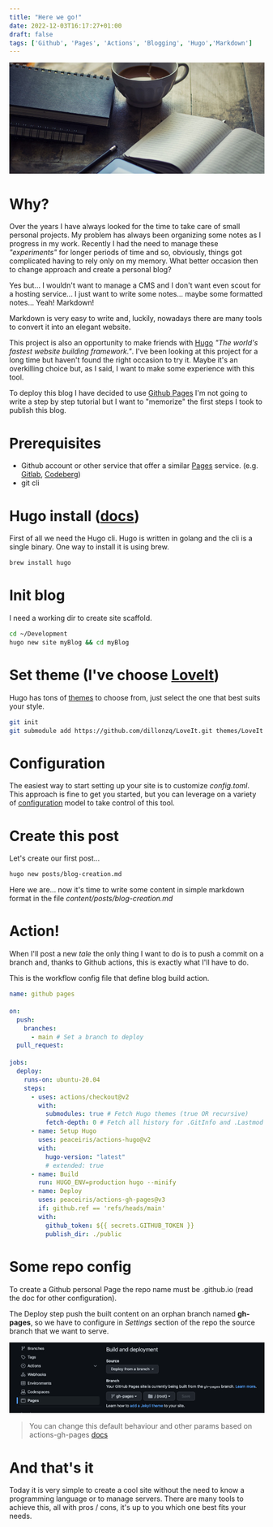 ```yaml
---
title: "Here we go!"
date: 2022-12-03T16:17:27+01:00
draft: false
tags: ['Github', 'Pages', 'Actions', 'Blogging', 'Hugo','Markdown']
---
```


<img src="/posts/blog_creation_header_minified.jpg" />

# Why?

Over the years I have always looked for the time to take care of small personal projects. My problem has always been organizing some notes as I progress in my work. Recently I had the need to manage these *"experiments"* for longer periods of time and so, obviously, things got complicated having to rely only on my memory. What better occasion then to change approach and create a personal blog?

Yes but... I wouldn't want to manage a CMS and I don't want even scout for a hosting service... I just want to write some notes... maybe some formatted notes... Yeah! Markdown!

Markdown is very easy to write and, luckily, nowadays there are many tools to convert it into an elegant website.

This project is also an opportunity to make friends with [Hugo](https://gohugo.io) *"The world's fastest website building framework."*. I've been looking at this project for a long time but haven't found the right occasion to try it. Maybe it's an overkilling choice but, as I said, I want to make some experience with this tool.

To deploy this blog I have decided to use [Github Pages](https://pages.github.com)
I'm not going to write a step by step tutorial but I want to "memorize" the first steps I took to publish this blog.

# Prerequisites
 - Github account or other service that offer a similar [Pages](https://pages.github.com) service. (e.g. [Gitlab](https://docs.gitlab.com/ee/user/project/pages/), [Codeberg](https://codeberg.page))
 - git cli


# Hugo install ([docs](https://gohugo.io/installation/))

First of all we need the Hugo cli. Hugo is written in golang and the cli is a single binary. One way to install it is using brew.

```bash
brew install hugo
```


# Init blog

I need a working dir to create site scaffold.

```bash
cd ~/Development
hugo new site myBlog && cd myBlog
```

# Set theme (I've choose [LoveIt](https://hugoloveit.com))

Hugo has tons of [themes](https://themes.gohugo.io) to choose from, just select the one that best suits your style.

```bash
git init
git submodule add https://github.com/dillonzq/LoveIt.git themes/LoveIt
```

# Configuration

The easiest way to start setting up your site is to customize *config.toml*. This approach is fine to get you started, but you can leverage on a variety of [configuration](https://gohugo.io/getting-started/configuration/) model to take control of this tool.

# Create this post

Let's create our first post...

```bash
hugo new posts/blog-creation.md
```

Here we are... now it's time to write some content in simple markdown format in the file *content/posts/blog-creation.md*

# Action!

When I'll post a new *tale* the only thing I want to do is to push a commit on a branch and, thanks to Github actions, this is exactly what I'll have to do.

This is the workflow config file that define blog build action.

```yaml
name: github pages

on:
  push:
    branches:
      - main # Set a branch to deploy
  pull_request:

jobs:
  deploy:
    runs-on: ubuntu-20.04
    steps:
      - uses: actions/checkout@v2
        with:
          submodules: true # Fetch Hugo themes (true OR recursive)
          fetch-depth: 0 # Fetch all history for .GitInfo and .Lastmod
      - name: Setup Hugo
        uses: peaceiris/actions-hugo@v2
        with:
          hugo-version: "latest"
          # extended: true
      - name: Build
        run: HUGO_ENV=production hugo --minify
      - name: Deploy
        uses: peaceiris/actions-gh-pages@v3
        if: github.ref == 'refs/heads/main'
        with:
          github_token: ${{ secrets.GITHUB_TOKEN }}
          publish_dir: ./public
```

# Some repo config

To create a Github personal Page the repo name must be <username>.github.io (read the doc for other configuration). 

The Deploy step push the built content on an orphan branch named **gh-pages**, so we have to configure in *Settings* section of the repo the source branch that we want to serve.

<img src="/posts/github_config.png" />

> You can change this default behaviour and other params based on actions-gh-pages [docs](https://github.com/marketplace/actions/github-pages-action#%EF%B8%8F-set-another-github-pages-branch-publish_branch)

# And that's it

Today it is very simple to create a cool site without the need to know a programming language or to manage servers. There are many tools to achieve this, all with pros / cons, it's up to you which one best fits your needs.
